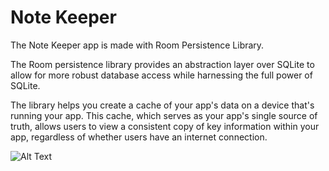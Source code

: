 # Note Keeper

The Note Keeper app is made with Room Persistence Library.

The Room persistence library provides an abstraction layer over SQLite to allow for more robust database access while harnessing the full power of SQLite.

The library helps you create a cache of your app's data on a device that's running your app. This cache, which serves as your app's single source of truth, allows users to view a consistent copy of key information within your app, regardless of whether users have an internet connection.


![Alt Text](https://media.giphy.com/media/ejIx6h9gMtravgkVaS/giphy.gif)
